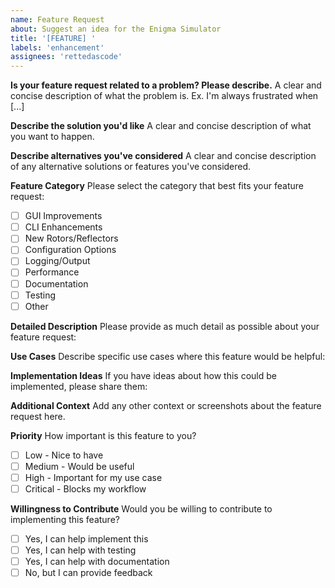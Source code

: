 ```yaml
---
name: Feature Request
about: Suggest an idea for the Enigma Simulator
title: '[FEATURE] '
labels: 'enhancement'
assignees: 'rettedascode'
---
```


**Is your feature request related to a problem? Please describe.**
A clear and concise description of what the problem is. Ex. I'm always frustrated when [...]

**Describe the solution you'd like**
A clear and concise description of what you want to happen.

**Describe alternatives you've considered**
A clear and concise description of any alternative solutions or features you've considered.

**Feature Category**
Please select the category that best fits your feature request:
- [ ] GUI Improvements
- [ ] CLI Enhancements
- [ ] New Rotors/Reflectors
- [ ] Configuration Options
- [ ] Logging/Output
- [ ] Performance
- [ ] Documentation
- [ ] Testing
- [ ] Other

**Detailed Description**
Please provide as much detail as possible about your feature request:

**Use Cases**
Describe specific use cases where this feature would be helpful:

**Implementation Ideas**
If you have ideas about how this could be implemented, please share them:

**Additional Context**
Add any other context or screenshots about the feature request here.

**Priority**
How important is this feature to you?
- [ ] Low - Nice to have
- [ ] Medium - Would be useful
- [ ] High - Important for my use case
- [ ] Critical - Blocks my workflow

**Willingness to Contribute**
Would you be willing to contribute to implementing this feature?
- [ ] Yes, I can help implement this
- [ ] Yes, I can help with testing
- [ ] Yes, I can help with documentation
- [ ] No, but I can provide feedback
